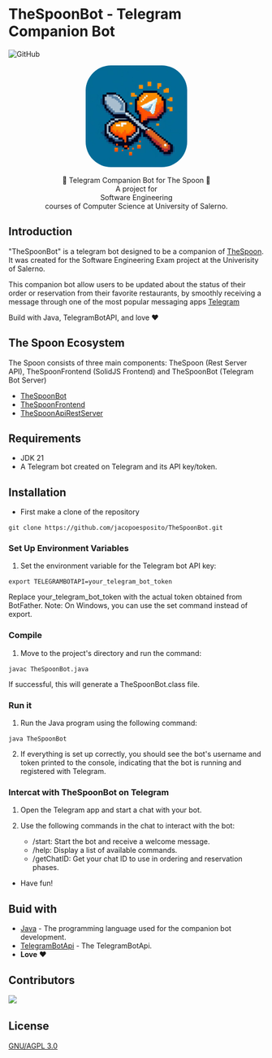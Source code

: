 # TheSpoonBot - Telegram Companion Bot
![GitHub](https://img.shields.io/github/license/jacopoesposito/TheSpoonBot?color=red&style=flat-square)
<p align="center">
<img src="https://github.com/jacopoesposito/TheSpoonBot/blob/master/static/logobot.jpg" width="200" height="200" style="border-radius: 50px"/>
</p>

<p align = "center">
  🍕 Telegram Companion Bot for The Spoon 🍕
  <br>
  A project for
  <br>
  Software Engineering 
  <br>
  courses of Computer Science at University of Salerno.
</p>

## Introduction 

"TheSpoonBot" is a telegram bot designed to be a companion of [TheSpoon](https://github.com/pascareddum/thespoon). It was created for the Software Engineering Exam project at the Univerisity of Salerno.

This companion bot allow users to be updated about the status of their order or reservation from their favorite restaurants, by smoothly receiving a message through one of the most popular messaging apps [Telegram](https://www.telegram.org)

Build with Java, TelegramBotAPI, and love :heart:

## The Spoon Ecosystem 

The Spoon consists of three main components: TheSpoon (Rest Server API), TheSpoonFrontend (SolidJS Frontend) and TheSpoonBot (Telegram Bot Server)

* [TheSpoonBot](https://github.com/jacopoesposito/TheSpoonBot)
* [TheSpoonFrontend](https://github.com/pascareddum/TheSpoonFrontend)
* [TheSpoonApiRestServer](https://github.com/pascareddum/TheSpoon)

## Requirements

* JDK 21 
* A Telegram bot created on Telegram and its API key/token.

## Installation

* First make a clone of the repository

```
git clone https://github.com/jacopoesposito/TheSpoonBot.git
```
### Set Up Environment Variables

1. Set the environment variable for the Telegram bot API key:

```
export TELEGRAMBOTAPI=your_telegram_bot_token
```

Replace your_telegram_bot_token with the actual token obtained from BotFather.
Note: On Windows, you can use the set command instead of export.

### Compile 

1. Move to the project's directory and run the command:

```
javac TheSpoonBot.java
```

If successful, this will generate a TheSpoonBot.class file.

### Run it

1. Run the Java program using the following command:

```
java TheSpoonBot
```

2. If everything is set up correctly, you should see the bot's username and token printed to the console, indicating that the bot is running and registered with Telegram.

### Intercat with TheSpoonBot on Telegram

1. Open the Telegram app and start a chat with your bot.

2. Use the following commands in the chat to interact with the bot:
    - /start: Start the bot and receive a welcome message.
    - /help: Display a list of available commands.
    - /getChatID: Get your chat ID to use in ordering and reservation phases.

* Have fun!

## Buid with 
* [Java](https://jdk.java.net/21/) - The programming language used for the companion bot development.
* [TelegramBotApi](https://core.telegram.org/bots/api) - The TelegramBotApi.
* **Love** :heart:

## Contributors

<a href="https://github.com/jacopoesposito/TheSpoonBot/graphs/contributors">
  <img src="https://contrib.rocks/image?repo=jacopoesposito/TheSpoonBot" />
</a>

## License
[GNU/AGPL 3.0](https://choosealicense.com/licenses/agpl-3.0/)